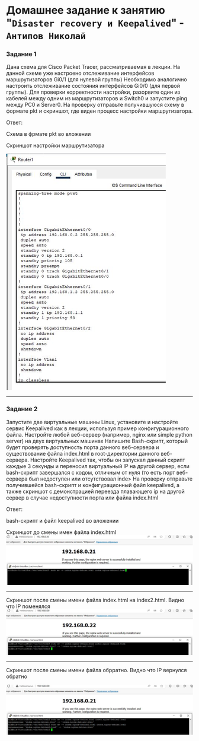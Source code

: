 # Домашнее задание к занятию "`Disaster recovery и Keepalived`" - `Антипов Николай`

### Задание 1

Дана схема для Cisco Packet Tracer, рассматриваемая в лекции.
На данной схеме уже настроено отслеживание интерфейсов маршрутизаторов Gi0/1 (для нулевой группы)
Необходимо аналогично настроить отслеживание состояния интерфейсов Gi0/0 (для первой группы).
Для проверки корректности настройки, разорвите один из кабелей между одним из маршрутизаторов и Switch0 и запустите ping между PC0 и Server0.
На проверку отправьте получившуюся схему в формате pkt и скриншот, где виден процесс настройки маршрутизатора.


Ответ:

Схема в фрмате pkt во вложении

Скриншот настройки маршрутизатора

![скриншот настройки](https://github.com/NikolayAntipov/Keepalived/blob/main/img/1.JPG)

---

### Задание 2

Запустите две виртуальные машины Linux, установите и настройте сервис Keepalived как в лекции, используя пример конфигурационного файла.
Настройте любой веб-сервер (например, nginx или simple python server) на двух виртуальных машинах
Напишите Bash-скрипт, который будет проверять доступность порта данного веб-сервера и существование файла index.html в root-директории данного веб-сервера.
Настройте Keepalived так, чтобы он запускал данный скрипт каждые 3 секунды и переносил виртуальный IP на другой сервер, если bash-скрипт завершался с кодом, отличным от нуля (то есть порт веб-сервера был недоступен или отсутствовал inde>
На проверку отправьте получившейся bash-скрипт и конфигурационный файл keepalived, а также скриншот с демонстрацией переезда плавающего ip на другой сервер в случае недоступности порта или файла index.html

Ответ:

bash-скрипт и файл keepalived во вложении

Скриншот до смены имен файла index.html
 ![до смены](https://github.com/NikolayAntipov/Keepalived/blob/main/img/2_%D0%B4%D0%BE%20%D1%81%D0%BC%D0%B5%D0%BD%D1%8B%20%D0%B8%D0%BC%D0%B5%D0%BD%D0%B8%20%D1%84%D0%B0%D0%B9%D0%BB%D0%B0.JPG)

---



Скриншот после смены имени файла index.html на index2.html. Видно что IP поменялся
 ![после смены](https://github.com/NikolayAntipov/Keepalived/blob/main/img/2_%D0%BF%D0%BE%D1%81%D0%BB%D0%B5%20%D1%81%D0%BC%D0%B5%D0%BD%D1%8B%20%D0%B8%D0%BC%D0%B5%D0%BD%D0%B8%20%D1%84%D0%B0%D0%B9%D0%BB%D0%B0.JPG)

---



Скриншот после смены имени файла обрратно. Видно что IP вернулся обратно

![после смены обратно](https://github.com/NikolayAntipov/Keepalived/blob/main/img/2_%D0%BF%D0%BE%D1%81%D0%BB%D0%B5%20%D1%81%D0%BC%D0%B5%D0%BD%D1%8B%20%D0%B8%D0%BC%D0%B5%D0%BD%D0%B8%20%D0%BE%D0%B1%D1%80%D0%B0%D1%82%D0%BD%D0%BE.JPG)

